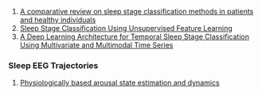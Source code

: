 1. [A comparative review on sleep stage classification methods in patients and healthy individuals](https://www.sciencedirect.com/science/article/pii/S0169260716308276)
2. [Sleep Stage Classification Using Unsupervised Feature Learning](https://downloads.hindawi.com/archive/2012/107046.pdf)
3. [A Deep Learning Architecture for Temporal Sleep Stage Classification Using Multivariate and Multimodal Time Series](https://ieeexplore.ieee.org/abstract/document/8307462/)


### Sleep EEG Trajectories
1. [Physiologically based arousal state estimation and dynamics](https://www.sciencedirect.com/science/article/abs/pii/S0165027015002198)
